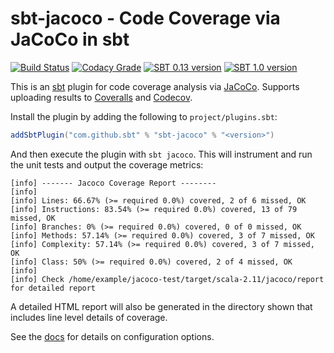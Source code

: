 # sbt-jacoco - Code Coverage via JaCoCo in sbt

[![Build Status](https://travis-ci.org/sbt/sbt-jacoco.svg?branch=master)](https://travis-ci.org/sbt/sbt-jacoco)
[![Codacy Grade](https://img.shields.io/codacy/grade/2336303da07d41ba960ec769dfec0a74.svg?label=codacy)](https://www.codacy.com/app/stringbean/sbt-jacoco)
[![SBT 0.13 version](https://img.shields.io/badge/sbt_0.13-3.2.0-blue.svg)](https://bintray.com/stringbean/sbt-plugins/sbt-jacoco)
[![SBT 1.0 version](https://img.shields.io/badge/sbt_1.0-3.2.0-blue.svg)](https://bintray.com/stringbean/sbt-plugins/sbt-jacoco)

This is an [sbt](http://scala-sbt.org/) plugin for code coverage analysis via [JaCoCo](http://www.eclemma.org/jacoco/).
Supports uploading results to [Coveralls](https://coveralls.io) and [Codecov](https://codecov.io).

Install the plugin by adding the following to `project/plugins.sbt`:

```scala
addSbtPlugin("com.github.sbt" % "sbt-jacoco" % "<version>")
```

And then execute the plugin with `sbt jacoco`. This will instrument and run the unit tests and output the coverage
metrics:

```
[info] ------- Jacoco Coverage Report --------
[info]
[info] Lines: 66.67% (>= required 0.0%) covered, 2 of 6 missed, OK
[info] Instructions: 83.54% (>= required 0.0%) covered, 13 of 79 missed, OK
[info] Branches: 0% (>= required 0.0%) covered, 0 of 0 missed, OK
[info] Methods: 57.14% (>= required 0.0%) covered, 3 of 7 missed, OK
[info] Complexity: 57.14% (>= required 0.0%) covered, 3 of 7 missed, OK
[info] Class: 50% (>= required 0.0%) covered, 2 of 4 missed, OK
[info]
[info] Check /home/example/jacoco-test/target/scala-2.11/jacoco/report for detailed report
```

A detailed HTML report will also be generated in the directory shown that includes line level details of coverage.

See the [docs](http://scala-sbt.org/sbt-jacoco) for details on configuration options.
